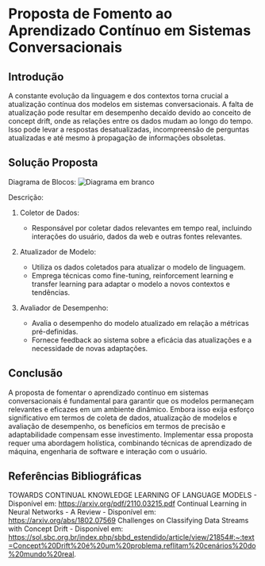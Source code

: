 # Proposta de Fomento ao Aprendizado Contínuo em Sistemas Conversacionais
## Introdução
A constante evolução da linguagem e dos contextos torna crucial a atualização contínua dos modelos em sistemas conversacionais. A falta de atualização pode resultar em desempenho decaído devido ao conceito de concept drift, onde as relações entre os dados mudam ao longo do tempo. Isso pode levar a respostas desatualizadas, incompreensão de perguntas atualizadas e até mesmo à propagação de informações obsoletas.

## Solução Proposta
Diagrama de Blocos:
![Diagrama em branco](https://github.com/IsraelNLC/M7-ES-S6-PROG/assets/99210055/ec5573bb-79e6-49ba-b739-8aaf37dfc811)

Descrição:
1. Coletor de Dados:
    - Responsável por coletar dados relevantes em tempo real, incluindo interações do usuário, dados da web e outras fontes relevantes.
  
2. Atualizador de Modelo:
    - Utiliza os dados coletados para atualizar o modelo de linguagem.
    - Emprega técnicas como fine-tuning, reinforcement learning e transfer learning para adaptar o modelo a novos contextos e tendências.

3. Avaliador de Desempenho:
    - Avalia o desempenho do modelo atualizado em relação a métricas pré-definidas.
    - Fornece feedback ao sistema sobre a eficácia das atualizações e a necessidade de novas adaptações.

## Conclusão
A proposta de fomentar o aprendizado contínuo em sistemas conversacionais é fundamental para garantir que os modelos permaneçam relevantes e eficazes em um ambiente dinâmico. Embora isso exija esforço significativo em termos de coleta de dados, atualização de modelos e avaliação de desempenho, os benefícios em termos de precisão e adaptabilidade compensam esse investimento. Implementar essa proposta requer uma abordagem holística, combinando técnicas de aprendizado de máquina, engenharia de software e interação com o usuário.

## Referências Bibliográficas
TOWARDS CONTINUAL KNOWLEDGE LEARNING OF LANGUAGE MODELS - Disponível em: https://arxiv.org/pdf/2110.03215.pdf
Continual Learning in Neural Networks - A Review - Disponível em: https://arxiv.org/abs/1802.07569
Challenges on Classifying Data Streams with Concept Drift - Disponível em: https://sol.sbc.org.br/index.php/sbbd_estendido/article/view/21854#:~:text=Concept%20Drift%20é%20um%20problema,reflitam%20cenários%20do%20mundo%20real.

